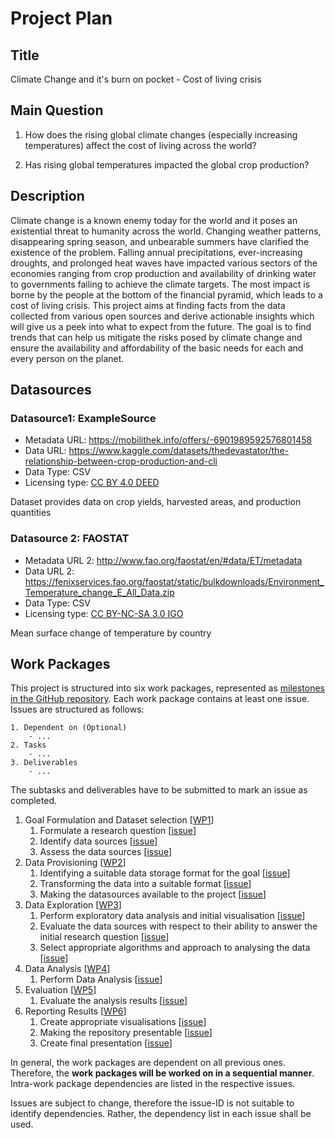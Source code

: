 # Project Plan

## Title
<!-- Give your project a short title. -->
Climate Change and it's burn on pocket - Cost of living crisis 

## Main Question

<!-- Think about one main question you want to answer based on the data. -->
1. How does the rising global climate changes (especially increasing temperatures) affect the cost of living across the world?

2. Has rising global temperatures impacted the global crop production? 

## Description

<!-- Describe your data science project in max. 200 words. Consider writing about why and how you attempt it. -->

Climate change is a known enemy today for the world and it poses an existential threat to humanity across the world. Changing weather patterns, disappearing spring season, and unbearable summers have clarified the existence of the problem. Falling annual precipitations, ever-increasing droughts, and prolonged heat waves have impacted various sectors of the economies ranging from crop production and availability of drinking water to governments failing to achieve the climate targets. The most impact is borne by the people at the bottom of the financial pyramid, which leads to a cost of living crisis.
This project aims at finding facts from the data collected from various open sources and derive actionable insights which will give us a peek into what to expect from the future. The goal is to find trends that can help us mitigate the risks posed by climate change and ensure the availability and affordability of the basic needs for each and every person on the planet.  

## Datasources

<!-- Describe each datasources you plan to use in a section. Use the prefic "DatasourceX" where X is the id of the datasource. -->

### Datasource1: ExampleSource
* Metadata URL: https://mobilithek.info/offers/-6901989592576801458
* Data URL: https://www.kaggle.com/datasets/thedevastator/the-relationship-between-crop-production-and-cli
* Data Type: CSV
* Licensing type: [CC BY 4.0 DEED](https://creativecommons.org/licenses/by/4.0/)

Dataset provides data on crop yields, harvested areas, and production quantities 



### Datasource 2: FAOSTAT

- Metadata URL 2: http://www.fao.org/faostat/en/#data/ET/metadata
- Data URL 2: https://fenixservices.fao.org/faostat/static/bulkdownloads/Environment_Temperature_change_E_All_Data.zip
- Data Type: CSV
- Licensing type: [CC BY-NC-SA 3.0 IGO](https://creativecommons.org/licenses/by-nc-sa/3.0/igo/)

Mean surface change of temperature by country

## Work Packages

<!-- List of work packages ordered sequentially, each pointing to an issue with more details. -->

This project is structured into six work packages, represented as [milestones in the GitHub repository](https://github.com/LisaRebecca/data-engineering-showcase/milestones?direction=asc&sort=title&state=open).
Each work package contains at least one issue. Issues are structured as follows:
```
1. Dependent on (Optional)
    - ...
2. Tasks
    - ...
3. Deliverables
    - ...
```

The subtasks and deliverables have to be submitted to mark an issue as completed.

1. Goal Formulation and Dataset selection [[WP1](https://github.com/shubby1996/made-template-23398853/issues/11)]
    1. Formulate a research question [[issue]()]
    2. Identify data sources [[issue]()]
    3. Assess the data sources [[issue]()]
2. Data Provisioning [[WP2](https://github.com/shubby1996/made-template-23398853/issues/40)]
    1. Identifying a suitable data storage format for the goal [[issue]()]
    2. Transforming the data into a suitable format [[issue]()]
    3. Making the datasources available to the project [[issue]()]
3. Data Exploration [[WP3](https://github.com/shubby1996/made-template-23398853/issues/41)]
    1. Perform exploratory data analysis and initial visualisation [[issue]()]
    2. Evaluate the data sources with respect to their ability to answer the initial research question [[issue]()]
    3. Select appropriate algorithms and approach to analysing the data [[issue]()]
4. Data Analysis [[WP4](https://github.com/shubby1996/made-template-23398853/issues/42)]
    1. Perform Data Analysis [[issue]()]
5. Evaluation [[WP5](https://github.com/shubby1996/made-template-23398853/issues/43)]
    1. Evaluate the analysis results [[issue]()]
6. Reporting Results [[WP6](https://github.com/shubby1996/made-template-23398853/issues/45)]
    1. Create appropriate visualisations [[issue]()]
    2. Making the repository presentable [[issue]()]
    3. Create final presentation [[issue]()]

In general, the work packages are dependent on all previous ones. Therefore, the **work packages will be worked on in a sequential manner**.
Intra-work package dependencies are listed in the respective issues.

Issues are subject to change, therefore the issue-ID is not suitable to identify dependencies. 
Rather, the dependency list in each issue shall be used.

